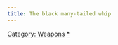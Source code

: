 ```yaml
---
title: The black many-tailed whip
---
```


[Category: Weapons](Category:_Weapons "wikilink")
[\*](Category:_Slashing_weapons "wikilink")